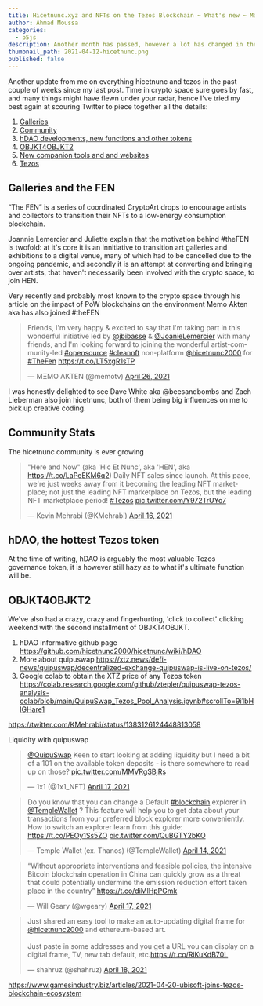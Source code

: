 ```yaml
---
title: Hicetnunc.xyz and NFTs on the Tezos Blockchain ~ What's new ~ May 2021 Mega Update
author: Ahmad Moussa
categories:
  - p5js
description: Another month has passed, however a lot has changed in the Tezos NFT world. Recent developments.
thumbnail_path: 2021-04-12-hicetnunc.png
published: false
---
```


Another update from me on everything hicetnunc and tezos in the past couple of weeks since my last post. Time in crypto space sure goes by fast, and many things might have flewn under your radar, hence I've tried my best again at scouring Twitter to piece together all the details:

1. <a href='#Galleries'>Galleries</a>
2. <a href='#Community'>Community</a>
3. <a href='#hDAO'>hDAO developments, new functions and other tokens</a>
4. <a href='#OBJKT4OBJKT2'>OBJKT4OBJKT2</a>
5. <a href='#Companion'>New companion tools and and websites</a>
6. <a href='#Tezos'>Tezos</a>


<h2><a name='Galleries'>Galleries and the FEN</a></h2>

“The FEN” is a series of coordinated CryptoArt drops to encourage artists and collectors to transition their NFTs to a low-energy consumption blockchain. 

Joannie Lemercier and Juliette explain that the motivation behind #theFEN is twofold: at it's core it is an innitiative to transition art galleries and exhibitions to a digital venue, many of which had to be cancelled due to the ongoing pandemic, and secondly it is an attempt at converting and bringing over artists, that haven't necessarily been involved with the crypto space, to join HEN.

Very recently and probably most known to the crypto space through his article on the impact of PoW blockchains on the environment Memo Akten aka  has also joined #theFEN
<blockquote class="twitter-tweet"><p lang="en" dir="ltr">Friends, I&#39;m very happy &amp; excited to say that I&#39;m taking part in this wonderful initiative led by <a href="https://twitter.com/jbibasse?ref_src=twsrc%5Etfw">@jbibasse</a> &amp; <a href="https://twitter.com/JoanieLemercier?ref_src=twsrc%5Etfw">@JoanieLemercier</a> with many friends, and I&#39;m looking forward to joining the wonderful artist-community-led <a href="https://twitter.com/hashtag/opensource?src=hash&amp;ref_src=twsrc%5Etfw">#opensource</a> <a href="https://twitter.com/hashtag/cleannft?src=hash&amp;ref_src=twsrc%5Etfw">#cleannft</a> non-platform <a href="https://twitter.com/hicetnunc2000?ref_src=twsrc%5Etfw">@hicetnunc2000</a> for <a href="https://twitter.com/hashtag/TheFen?src=hash&amp;ref_src=twsrc%5Etfw">#TheFen</a> <a href="https://t.co/LT5xgR1sTP">https://t.co/LT5xgR1sTP</a></p>&mdash; MΞMO AKTEN (@memotv) <a href="https://twitter.com/memotv/status/1386714411679748113?ref_src=twsrc%5Etfw">April 26, 2021</a></blockquote> <script async src="https://platform.twitter.com/widgets.js" charset="utf-8"></script>

I was honestly delighted to see Dave White aka @beesandbombs and Zach Lieberman also join hicetnunc, both of them being big influences on me to pick up creative coding.

<h2><a name='Community'>Community Stats</a></h2>
The hicetnunc community is ever growing

<blockquote class="twitter-tweet"><p lang="en" dir="ltr">&quot;Here and Now&quot; (aka &#39;Hic Et Nunc&#39;, aka &#39;HEN&#39;, aka <a href="https://t.co/LaPeEKM6q2">https://t.co/LaPeEKM6q2</a>) Daily NFT sales since launch. At this pace, we&#39;re just weeks away from it becoming the leading NFT marketplace; not just the leading NFT marketplace on Tezos, but the leading NFT marketplace period! <a href="https://twitter.com/hashtag/Tezos?src=hash&amp;ref_src=twsrc%5Etfw">#Tezos</a> <a href="https://t.co/Y972TrUYc7">pic.twitter.com/Y972TrUYc7</a></p>&mdash; Kevin Mehrabi (@KMehrabi) <a href="https://twitter.com/KMehrabi/status/1382933163014455296?ref_src=twsrc%5Etfw">April 16, 2021</a></blockquote> <script async src="https://platform.twitter.com/widgets.js" charset="utf-8"></script>

<h2><a name='hDAO'>hDAO, the hottest Tezos token</a></h2>
At the time of writing, hDAO is arguably the most valuable Tezos governance token, it is however still hazy as to what it's ultimate function will be. 

<h2><a name='OBJKT4OBJKT2'>OBJKT4OBJKT2</a></h2>
We've also had a crazy, crazy and fingerhurting, 'click to collect' clicking weekend with the second installment of OBJKT4OBJKT.

1. hDAO informative github page https://github.com/hicetnunc2000/hicetnunc/wiki/hDAO
2. More about quipuswap https://xtz.news/defi-news/quipuswap/decentralized-exchange-quipuswap-is-live-on-tezos/
3. Google colab to obtain the XTZ price of any Tezos token https://colab.research.google.com/github/ztepler/quipuswap-tezos-analysis-colab/blob/main/QuipuSwap_Tezos_Pool_Analysis.ipynb#scrollTo=9i1bHlGHare1

https://twitter.com/KMehrabi/status/1383126124448813058

Liquidity with quipuswap

<blockquote class="twitter-tweet"><p lang="en" dir="ltr"><a href="https://twitter.com/QuipuSwap?ref_src=twsrc%5Etfw">@QuipuSwap</a> Keen to start looking at adding liquidity but I need a bit of a 101 on the available token deposits - is there somewhere to read up on those? <a href="https://t.co/MMVRgSBjRs">pic.twitter.com/MMVRgSBjRs</a></p>&mdash; 1x1 (@1x1_NFT) <a href="https://twitter.com/1x1_NFT/status/1383354298805878787?ref_src=twsrc%5Etfw">April 17, 2021</a></blockquote> <script async src="https://platform.twitter.com/widgets.js" charset="utf-8"></script>

<blockquote class="twitter-tweet"><p lang="en" dir="ltr">Do you know that you can change a Default <a href="https://twitter.com/hashtag/blockchain?src=hash&amp;ref_src=twsrc%5Etfw">#blockchain</a> explorer in <a href="https://twitter.com/TempleWallet?ref_src=twsrc%5Etfw">@TempleWallet</a> ? This feature will help you to get data about your transactions from your preferred block explorer more conveniently. How to switch an explorer learn from this guide: <a href="https://t.co/PEOy1Ss5ZO">https://t.co/PEOy1Ss5ZO</a> <a href="https://t.co/QuBGTY2bKO">pic.twitter.com/QuBGTY2bKO</a></p>&mdash; Temple Wallet (ex. Thanos) (@TempleWallet) <a href="https://twitter.com/TempleWallet/status/1382322416211353604?ref_src=twsrc%5Etfw">April 14, 2021</a></blockquote> <script async src="https://platform.twitter.com/widgets.js" charset="utf-8"></script>

<blockquote class="twitter-tweet"><p lang="en" dir="ltr">“Without appropriate interventions and feasible policies, the intensive Bitcoin blockchain operation in China can quickly grow as a threat that could potentially undermine the emission reduction effort taken place in the country” <a href="https://t.co/diMlHpPGmk">https://t.co/diMlHpPGmk</a></p>&mdash; Will Geary (@wgeary) <a href="https://twitter.com/wgeary/status/1383385336907108359?ref_src=twsrc%5Etfw">April 17, 2021</a></blockquote> <script async src="https://platform.twitter.com/widgets.js" charset="utf-8"></script>

<blockquote class="twitter-tweet"><p lang="en" dir="ltr">Just shared an easy tool to make an auto-updating digital frame for <a href="https://twitter.com/hicetnunc2000?ref_src=twsrc%5Etfw">@hicetnunc2000</a> and ethereum-based art.<br><br>Just paste in some addresses and you get a URL you can display on a digital frame, TV, new tab default, etc.<a href="https://t.co/RiKuKdB70L">https://t.co/RiKuKdB70L</a></p>&mdash; shahruz (@shahruz) <a href="https://twitter.com/shahruz/status/1383596317293776903?ref_src=twsrc%5Etfw">April 18, 2021</a></blockquote> <script async src="https://platform.twitter.com/widgets.js" charset="utf-8"></script>

https://www.gamesindustry.biz/articles/2021-04-20-ubisoft-joins-tezos-blockchain-ecosystem

